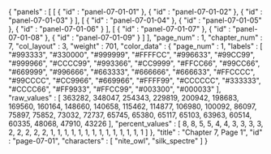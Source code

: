 {
  "panels" : [
    [
      {
        "id" : "panel-07-01-01"
      },
      {
        "id" : "panel-07-01-02"
      },
      {
        "id" : "panel-07-01-03"
      }
    ],
    [
      {
        "id" : "panel-07-01-04"
      },
      {
        "id" : "panel-07-01-05"
      },
      {
        "id" : "panel-07-01-06"
      }
    ],
    [
      {
        "id" : "panel-07-01-07"
      },
      {
        "id" : "panel-07-01-08"
      },
      {
        "id" : "panel-07-01-09"
      }
    ]
  ],
  "page_num" : 1,
  "chapter_num" : 7,
  "col_layout" : 3,
  "weight" : 701,
  "color_data" : {
    "page_num" : 1,
    "labels" : [
      "#993333",
      "#330000",
      "#999999",
      "#FFFFCC",
      "#996633",
      "#99CC99",
      "#999966",
      "#CCCC99",
      "#993366",
      "#CC9999",
      "#FFCC66",
      "#99CC66",
      "#669999",
      "#996666",
      "#663333",
      "#666666",
      "#666633",
      "#FFCCCC",
      "#99CCCC",
      "#CC9966",
      "#669966",
      "#FFFF99",
      "#CCCCCC",
      "#333333",
      "#CCCC66",
      "#FF9933",
      "#FFCC99",
      "#003300",
      "#000033"
    ],
    "raw_values" : [
      363282,
      348047,
      254343,
      229819,
      200942,
      198683,
      169560,
      160164,
      148660,
      140658,
      115462,
      114877,
      106980,
      100092,
      86097,
      75897,
      75852,
      73032,
      72737,
      65745,
      65380,
      65117,
      65103,
      63963,
      60514,
      60335,
      48068,
      47910,
      43226
    ],
    "percent_values" : [
      8,
      8,
      5,
      5,
      4,
      4,
      3,
      3,
      3,
      3,
      2,
      2,
      2,
      2,
      2,
      1,
      1,
      1,
      1,
      1,
      1,
      1,
      1,
      1,
      1,
      1,
      1,
      1,
      1
    ]
  },
  "title" : "Chapter 7, Page 1",
  "id" : "page-07-01",
  "characters" : [
    "nite_owl",
    "silk_spectre"
  ]
}
